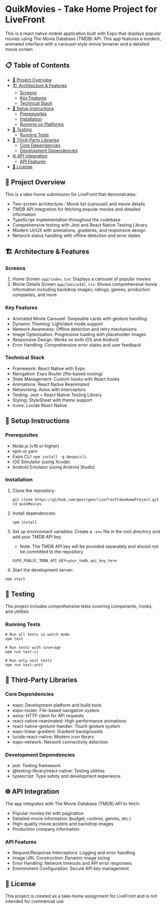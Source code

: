 # QuikMovies - Take Home Project for LiveFront

This is a react native mobile application built with Expo that displays popular movies using The Movie Database (TMDB) API. This app features a modern, animated interface with a carousel-style movie browser and a detailed movie screen

## 📋 Table of Contents
- [🎯 Project Overview](#-project-overview)
- [🏗️ Architecture & Features](#️-architecture--features)
  - [Screens](#screens)
  - [Key Features](#key-features)
  - [Technical Stack](#technical-stack)
- [🚀 Setup Instructions](#-setup-instructions)
  - [Prerequisites](#prerequisites)
  - [Installation](#installation)
  - [Running on Platforms](#running-on-platforms)
- [🧪 Testing](#-testing)
  - [Running Tests](#running-tests)
- [🔧 Third-Party Libraries](#-third-party-libraries)
  - [Core Dependencies](#core-dependencies)
  - [Development Dependencies](#development-dependencies)
- [🌐 API Integration](#-api-integration)
  - [API Features](#api-features)
- [📄 License](#-license)

## 🎯 Project Overview
This is a take-home submission for LiveFront that demonstrates:
- Two-screen architecture : Movie list (carousel) and movie details
- TMDB API integration for fetching popular movies and detailed information
- TypeScript implementation throughout the codebase
- Comprehensive testing with Jest and React Native Testing Library
- Modern UI/UX with animations, gradients, and responsive design
- Network status handling with offline detection and error states

## 🏗️ Architecture & Features
### Screens
1. Home Screen ```app/index.tsx```: Displays a carousel of popular movies
2. Movie Details Screen ```app/[movieId].tsx```: Shows comprehensive movie information including backdrop images, ratings, genres, production companies, and more
### Key Features
- Animated Movie Carousel: Swipeable cards with gesture handling
- Dynamic Theming: Light/dark mode support
- Network Awareness: Offline detection and retry mechanisms
- Image Optimization: Progressive loading with placeholder images
- Responsive Design: Works on both iOS and Android
- Error Handling: Comprehensive error states and user feedback

### Technical Stack
- Framework: React Native with Expo
- Navigation: Expo Router (file-based routing)
- State Management: Custom hooks with React hooks
- Animations: React Native Reanimated
- Networking: Axios with interceptors
- Testing: Jest + React Native Testing Library
- Styling: StyleSheet with theme support
- Icons: Lucide React Native

## 🚀 Setup Instructions
### Prerequisites
- Node.js (v16 or higher)
- npm or yarn
- Expo CLI: ```npm install -g @expo/cli```
- iOS Simulator (using Xcode)
- Android Emulator (using Android Studio)

### Installation
1. Clone the repository:
   ```
   git clone https://github.com/georrgee/livefrontTakeHomeProject.git
   cd quikMovies
   ```
2. Install dependencies:
   
   ```
   npm install
   ```
3. Set up environment variables: Create a ```.env``` file in the root directory and add your TMDB API key
   - Note: The TMDB API key will be provided separately and should not be committed to the repository
   ```
   EXPO_PUBLIC_TMDB_API_KEY=your_tmdb_api_key_here
   ```

4. Start the development server:
```
npm start
```
## 🧪 Testing
The project includes comprehensive tests covering components, hooks, and utilities.

### Running Tests
```
# Run all tests in watch mode
npm test

# Run tests with coverage
npm run test:ci

# Run only unit tests
npm run test:unit
```

## 🔧 Third-Party Libraries
### Core Dependencies
- expo: Development platform and build tools
- expo-router: File-based navigation system
- axios: HTTP client for API requests
- react-native-reanimated: High-performance animations
- react-native-gesture-handler: Touch gesture system
- expo-linear-gradient: Gradient backgrounds
- lucide-react-native: Modern icon library
- expo-network: Network connectivity detection
### Development Dependencies
- jest: Testing framework
- @testing-library/react-native: Testing utilities
- typescript: Type safety and development experience
## 🌐 API Integration
The app integrates with The Movie Database (TMDB) API to fetch:

- Popular movies list with pagination
- Detailed movie information (budget, runtime, genres, etc.)
- High-quality movie posters and backdrop images
- Production company information
### API Features
- Request/Response Interceptors: Logging and error handling
- Image URL Construction: Dynamic image sizing
- Error Handling: Network timeouts and API error responses
- Environment Configuration: Secure API key management

## 📄 License
This project is created as a take-home assignment for LiveFront and is not intended for commercial use